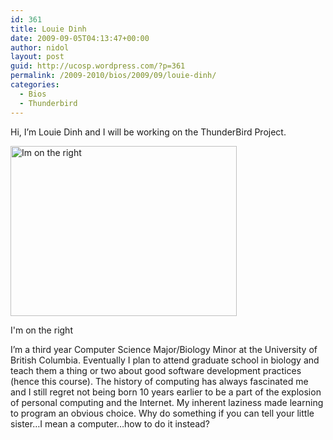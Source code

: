 ```yaml
---
id: 361
title: Louie Dinh
date: 2009-09-05T04:13:47+00:00
author: nidol
layout: post
guid: http://ucosp.wordpress.com/?p=361
permalink: /2009-2010/bios/2009/09/louie-dinh/
categories:
  - Bios
  - Thunderbird
---
```

Hi, I&#8217;m Louie Dinh and I will be working on the ThunderBird Project.

<div style="width: 372px" class="wp-caption alignleft">
  <img title="Me" src="http://photos-b.ak.fbcdn.net/photos-ak-snc1/v2645/92/125/1637790060/n1637790060_176233_6480161.jpg" alt="Im on the right" width="362" height="272" />
  
  <p class="wp-caption-text">
    I'm on the right
  </p>
</div>

I&#8217;m a third year Computer Science Major/Biology Minor at the University of British Columbia. Eventually I plan to attend graduate school in biology and teach them a thing or two about good software development practices (hence this course). The history of computing has always fascinated me and I still regret not being born 10 years earlier to be a part of the explosion of personal computing and the Internet. My inherent laziness made learning to program an obvious choice. Why do something if you can tell your little sister&#8230;I mean a computer&#8230;how to do it instead?